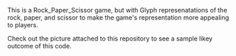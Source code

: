 This is a Rock_Paper_Scissor game, but with Glyph represenatations of the rock, paper, and scissor 
to make the game's representation more appealing to players.

Check out the picture attached to this repository to see a sample likey outcome of this code.
